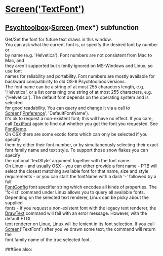 # [Screen('TextFont')](Screen-TextFont) 
## [Psychtoolbox](Pyschtoolbox)&#8250;[Screen](Screen).{mex*} subfunction


Get/Set the font for future text draws in this window.  
You can ask what the current font is, or specify the desired font by number or  
by name (e.g. 'Helvetica'). Font numbers are not consistent from Mac to Mac, and  
they aren't supported but silently ignored on MS-Windows and Linux, so use font  
names for reliability and portability. Font numbers are mostly available for  
backward compatibility to old OS-9 Psychtoolbox versions.  
The font name can be a string of at most 255 characters length, e.g.  
'Helvetica', or a list containing one string of at most 255 characters, e.g.  
{'Helvetica'}. The default font depends on the operating system and is selected  
for good readability. You can query and change it via a call to  
[Screen](Screen)('[Preference](Preference)', 'DefaultFontName').  
It's ok to request a non-existent font; this will have no effect. If you care,  
call [TextFont](TextFont) again to find out whether you got the font you requested. See  
[FontDemo](FontDemo).  
On OSX there are some exotic fonts which can only be selected if you specify  
them by either their font number, or by simultaneously selecting their exact  
font family name and text style. To support those snow flakes you can specify  
the optional 'textStyle' argument together with the font name.  
On Linux - and usually OSX - you can either provide a font name - PTB will  
select the closest matching available font for that name, size and style  
requirements - or you can start the fontName with a dash '-' followed by a full  
[FontConfig](FontConfig) font specifier string which encodes all kinds of properties. The  
'fc-list' command under Linux allows you to query all available fonts.  
Depending on the selected text renderer, Linux can be picky about the supplied  
fonts - if you request a non-existent font with the legacy text renderer, the  
[DrawText](DrawText) command will fail with an error message. However, with the default FTGL  
text renderer on Linux, Linux will be lenient in its font selection. If you call  
[Screen](Screen)('TextFont') after you've drawn some text, the command will return the  
font family name of the true selected font.   


###See also:

